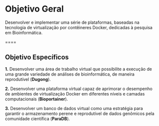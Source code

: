 # Objetivo Geral

<p class="fragment fade-in-then-out"> Desenvolver e implementar uma série de plataformas, baseadas na tecnologia de virtualização por contêineres Docker, dedicadas à pesquisa em Bioinformática. </p>

====

## Objetivo Específicos

<p class="fragment fade-in-then-out"><b>1.</b> Desenvolver uma área de trabalho virtual que possibilite a execução de uma grande variedade de análises de bioinformática, de maneira reprodutível (<b>Dugong</b>).</p>

<p class="fragment fade-in-then-out"><b>2.</b> Desenvolver uma plataforma virtual capaz de aprimorar o desempenho de ambientes de virtualização Docker em diferentes níveis e camadas computacionais (<b>Bioportainer</b>).</p>

<p class="fragment fade-in-then-out"><b>3.</b> Desenvolver um banco de dados virtual como uma estratégia para garantir o armazenamento perene e reprodutível de dados genômicos pela comunidade científica (<b>ParaDB</b>).</p>
